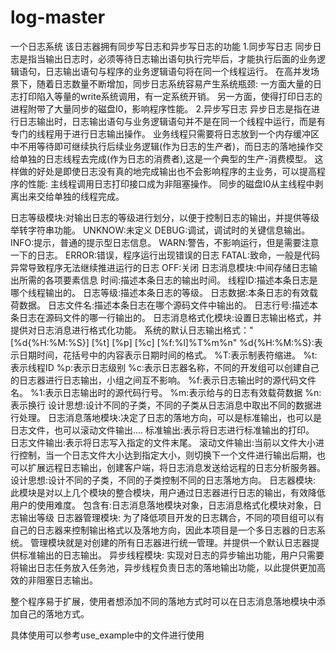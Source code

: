 # log-master
一个日志系统
该日志器拥有同步写日志和异步写日志的功能
1.同步写日志
    同步日志是指当输出日志时，必须等待日志输出语句执行完毕后，才能执行后面的业务逻辑语句，日志输出语句与程序的业务逻辑语句将在同一个线程运行。
    在高并发场景下，随着日志数量不断增加，同步日志系统容易产生系统瓶颈:
        一方面大量的日志打印陷入等量的write系统调用，有一定系统开销。
        另一方面，使得打印日志的进程附带了大量同步的磁盘I0，影响程序性能。
2.异步写日志
    异步日志是指在进行日志输出时，日志输出语句与业务逻辑语句并不是在同一个线程中运行，而是有专门的线程用于进行日志输出操作。
    业务线程只需要将日志放到一个内存缓冲区中不用等待即可继续执行后续业务逻辑(作为日志的生产者)，而日志的落地操作交给单独的日志线程去完成(作为日志的消费者),这是一个典型的生产-消费模型。
    这样做的好处是即使日志没有真的地完成输出也不会影响程序的主业务，可以提高程序的性能:
        主线程调用日志打印接口成为非阻塞操作。
        同步的磁盘I0从主线程中剥离出来交给单独的线程完成。

日志等级模块:对输出日志的等级进行划分，以便于控制日志的输出，并提供等级举转字符串功能。
    UNKNOW:未定义
    DEBUG:调试，调试时的关键信息输出。
    INFO:提示，普通的提示型日志信息。
    WARN:警告，不影响运行，但是需要注意一下的日志。
    ERROR:错误，程序运行出现错误的日志
    FATAL:致命，一般是代码异常导致程序无法继续推进运行的日志
    OFF:关闭
日志消息模块:中间存储日志输出所需的各项要素信息
    时间:描述本条日志的输出时间。
    线程ID:描述本条日志是哪个线程输出的。
    日志等级:描述本条日志的等级。
    日志数据:本条日志的有效载荷数据。
    日志文件名:描述本条日志在哪个源码文件中输出的。
    日志行号:描述本条日志在源码文件的哪一行输出的。
日志消息格式化模块:设置日志输出格式，并提供对日志消息进行格式化功能。
    系统的默认日志输出格式："[%d{%H:%M:%S}] [%t] [%p] [%c] [%f:%l]%T%m%n"
    %d{%H:%M:%S}:表示日期时间，花括号中的内容表示日期时间的格式。
    %T:表示制表符缩进。
    %t:表示线程ID
    %p:表示日志级别
    %c:表示日志器名称，不同的开发组可以创建自己的日志器进行日志输出，小组之间互不影响。
    %f:表示日志输出时的源代码文件名。
    %1:表示日志输出时的源代码行号。
    %m:表示给与的日志有效载荷数据
    %n:表示换行
    设计思想:设计不同的子类，不同的子类从日志消息中取出不同的数据进行处理。
日志消息落地模块:决定了日志的落地方向，可以是标准输出，也可以是日志文件，也可以滚动文件输出....
    标准输出:表示将日志进行标准输出的打印。
    日志文件输出:表示将日志写入指定的文件末尾。
    滚动文件输出:当前以文件大小进行控制，当一个日志文件大小达到指定大小，则切换下一个文件进行输出后期，也可以扩展远程日志输出，创建客户端，将日志消息发送给远程的日志分析服务器。
    设计思想:设计不同的子类，不同的子类控制不同的日志落地方向。
日志器模块:
    此模块是对以上几个模块的整合模块，用户通过日志器进行日志的输出，有效降低用户的使用难度。
    包含有:日志消息落地模块对象，日志消息格式化模块对象，日志输出等级
日志器管理模块:
    为了降低项目开发的日志耦合，不同的项目组可以有自己的日志器来控制输出格式以及落地方向，因此本项目是一个多日志器的日志系统。
    管理模块就是对创建的所有日志器进行统一管理。并提供一个默认日志器提供标准输出的日志输出。
异步线程模块:
    实现对日志的异步输出功能，用户只需要将输出日志任务放入任务池，异步线程负责日志的落地输出功能，以此提供更加高效的非阻塞日志输出。

整个程序易于扩展，使用者想添加不同的落地方式时可以在日志消息落地模块中添加自己的落地方式。


具体使用可以参考use_example中的文件进行使用